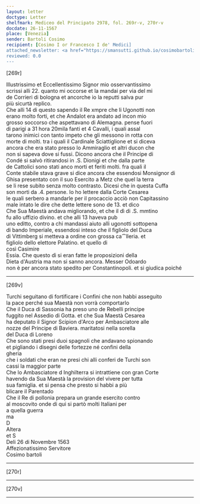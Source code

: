 ```yaml
---
layout: letter
doctype: Letter
shelfmark: Mediceo del Principato 2978, fol. 269r-v, 270r-v
docdate: 26-11-1567
place: [Venezia]
sender: Bartoli Cosimo
recipient: [Cosimo I or Francesco I de' Medici]
attached_newsletter: <a href="https://smansutti.github.io/cosimobartoli/texts/3080_042/">3080_042</a>
reviewed: 0.0
---
```


[269r]  
  
  
Illustrissimo et Eccellentissimo Signor mio osservantissimo  
scrissi alli 22. quanto mi occorse et la mandai per via del mi  
de Corrieri di bologna et ancorche io la reputti salva pur  
più sicurtà replico.  
Che alli 14 di questo sapendo il Re xmpre che li Ugonotti non  
erano molto forti, et che Andalot era andato ad incon mio  
grosso soccorso che aspettavano di Alemagna. pense fuori  
di parigi a 31 hora 20mila fanti et 4 Cavalli, i quali assal  
tarono inimici con tanto impeto che gli messono in rotta con  
morte di molti. tra i quali il Cardinale Sciattiglione et si diceva  
ancora che era stato presso lo Ammiraglio et altri ducon che  
non si sapeva dove si fussi. Dicono ancora che il Principe di  
Condé si salvò ritirandosi in .S. Dionigi et che dalla parte  
de Cattolici sono stati anco morti et feriti molti. fra quali il  
Conte stabile stava grave si dice ancora che essendosi Monsignor di  
Ghisa presentato con il suo Esercito a Metz che quel la terra  
se li rese subito senza molto contrasto. Dicesi che in questa Cuffa  
son morti da .4. persone. Io ho lettere dalla Corte Cesarea  
le quali serbero a mandarle per il procaccio acciò non Capitassino  
male intato le dire che dette lettere sono de 13. et dico  
Che Sua Maestà andava migliorando, et che il dì di .S. mmtino  
fu allo uffizio divino. et che alli 13 haveva pub  
uno editto, contro a chi mandassi aiuto alli ugonotti sottopena  
di bando Imperiale, essendosi inteso che il figliolo del Duca  
di Vittimberg si metteva a ordine con grossa ca⁀lleria. et  
figliolo dello elettore Palatino. et quello di  
così Casimire  
Essia. Che questo dì si eran fatte le proposizioni della  
Dieta d'Austria ma non si sanno ancora. Messer Odoardo  
non è per ancora stato spedito per Constantinopoli. et si giudica poiché  
  
---  

[269v]  
  
  
Turchi seguitano di fortificare i Confini che non habbi asseguito  
la pace perché sua Maestà non vorrà comportarlo  
Che il Duca di Sassonia ha preso uno de Rebelli principe  
fuggito nel Assedio di Gotta. et che Sua Maestà Cesarea  
ha deputato il Signor Scipion d'Arco per Ambasciatore alle  
nozze del Principe di Baviera. maritatosi nella sorella  
del Duca di Loreno  
Che sono stati presi duoi spagnoli che andavano spionando  
et pigliando i disegni delle fortezze né confini della  
gheria  
che i soldati che eran ne presi chi alli conferi de Turchi son  
cassi la maggior parte  
Che lo Ambasciatore d Inghilterra si intrattiene con gran Corte  
havendo da Sua Maestà la provision del vivere per tutta  
sua famiglia. et si pensa che presto si habbi a più  
blicare il Parentado  
Che il Re di pollonia prepara un grande esercito contro  
al moscovito onde di qui si partò molti Italiani per  
a quella guerra  
ma  
D  
Altera  
et S  
Deli 26 di Novembre 1563  
Affezionatissimo Servitore  
Cosimo bartoli  
  
---  

[270r]  
  
  
  
---  

[270v]  
  
  
  
---  

